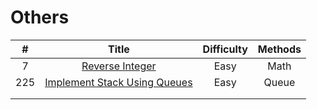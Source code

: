# Others
| # | Title | Difficulty |Methods|
| :-----:| :----: | :----: |:----:| 
|7|[Reverse Integer](https://github.com/yuxuanm/Leetcode-Java/blob/master/Leetcode/src/others/Q7ReverseInteger.java)| Easy |Math|
|225|[Implement Stack Using Queues](https://github.com/yuxuanm/Leetcode-Java/blob/master/Leetcode/src/others/Q225ImplementStackUsingQueues.java)| Easy |Queue|
||[]()|  ||
||[]()|  ||
